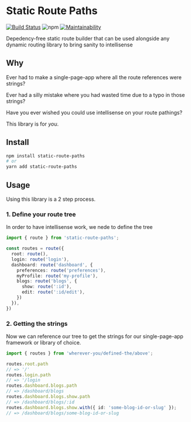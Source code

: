 # Static Route Paths
[![Build Status](https://travis-ci.com/NullVoxPopuli/static-route-paths.svg?branch=master)](https://travis-ci.com/NullVoxPopuli/static-route-paths)
![npm](https://img.shields.io/npm/v/static-route-paths.svg)
[![Maintainability](https://api.codeclimate.com/v1/badges/a42b248a7f31b8526340/maintainability)](https://codeclimate.com/github/NullVoxPopuli/static-route-paths/maintainability)

Depedency-free static route builder that can be used alongside any dynamic routing library to bring sanity to intellisense

## Why

Ever had to make a single-page-app where all the route references were strings?

Ever had a silly mistake where you had wasted time due to a typo in those strings?

Have you ever wished you could use intellisense on your route pathings?

This library is for _you_.

## Install

```bash
npm install static-route-paths
# or
yarn add static-route-paths
```

## Usage

Using this library is a 2 step process.

### 1. Define your route tree

In order to have intellisense work, we nede to define the tree

```ts
import { route } from 'static-route-paths';

const routes = route({
  root: route(),
  login: route('login'),
  dashboard: route('dashboard', {
    preferences: route('preferences'),
    myProfile: route('my-profile'),
    blogs: route('blogs', {
      show: route(':id'),
      edit: route(':id/edit'),
    })
  }),
})
```

### 2. Getting the strings

Now we can reference our tree to get the strings for our single-page-app framework or library of choice.

```ts
import { routes } from 'wherever-you/defined-the/above';

routes.root.path
// => '/'
routes.login.path
// => '/login
routes.dashboard.blogs.path
// => /dashboard/blogs
routes.dashboard.blogs.show.path
// => /dashboard/blogs/:id
routes.dashboard.blogs.show.with({ id: 'some-blog-id-or-slug' });
// => /dashboard/blogs/some-blog-id-or-slug
```

